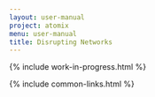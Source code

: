 ```yaml
---
layout: user-manual
project: atomix
menu: user-manual
title: Disrupting Networks
---
```


{% include work-in-progress.html %}

{% include common-links.html %}
